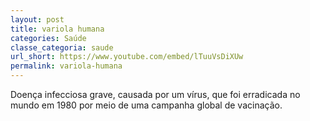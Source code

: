 ```yaml
---
layout: post
title: variola humana
categories: Saúde
classe_categoria: saude
url_short: https://www.youtube.com/embed/lTuuVsDiXUw
permalink: variola-humana
---
```

Doença infecciosa grave, causada por um vírus, que foi erradicada no mundo em 1980 por meio de uma campanha global de vacinação.

